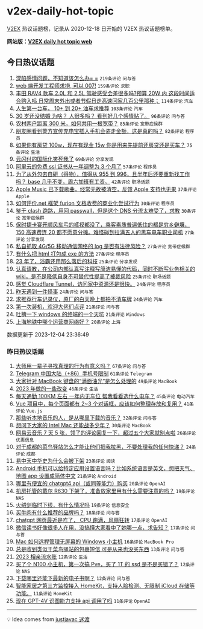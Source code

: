 # v2ex-daily-hot-topic

[V2EX](https://www.v2ex.com/) 热议话题榜，记录从 2020-12-18 日开始的 V2EX 热议话题榜单。

**网站版：[V2EX daily hot topic web](https://boojack.github.io/v2ex-daily-hot-topic-web/)**

## 今日热议话题

<!-- TODAY BEGIN -->

1. [深陷感情问题，不知道该怎么办= =](https://www.v2ex.com/t/997393) `219条评论` `问与答`
1. [web 端开发工程师求捞, 可以 007!](https://www.v2ex.com/t/997381) `159条评论` `求职`
1. [丰田 RAV4 款车 2.0L 和 2.5L 驾驶感受会差很多吗?预算 20W 内 这段时间适合购入吗 日常周末外出或者节假日走高速回家几百公里那种；](https://www.v2ex.com/t/997377) `114条评论` `汽车`
1. [人生第一台车， 10+ 到 20+ 油车求推荐](https://www.v2ex.com/t/997415) `103条评论` `汽车`
1. [30 岁还没结婚 为啥？ 人很多吗？ 看到好几个感情贴了。](https://www.v2ex.com/t/997477) `96条评论` `问与答`
1. [农村两户距离 300 米，如何共用一根宽带？](https://www.v2ex.com/t/997456) `85条评论` `宽带症候群`
1. [朋友圈看到警方宣传充电宝插入手机会盗走金额，这是真的吗？](https://www.v2ex.com/t/997423) `82条评论` `程序员`
1. [如果你有房贷 100w，现在有现金 15w 你是用来先提前还房贷还是买车？](https://www.v2ex.com/t/997559) `75条评论` `生活`
1. [云闪付的国际化笑死我了](https://www.v2ex.com/t/997383) `69条评论` `分享发现`
1. [阿里云的免费 ssl 证书从一年调整为 3 个月了](https://www.v2ex.com/t/997408) `57条评论` `程序员`
1. [为了从外包去自研（得物），值得从 955 到 996，且半年后还要重新找工作吗？ base 几乎不变，周六加班有工资。](https://www.v2ex.com/t/997571) `42条评论` `职场话题`
1. [Apple Music 已下载歌曲，经常无故被清空，反馈 Apple 支持也无果](https://www.v2ex.com/t/997361) `37条评论` `Apple`
1. [如何评价.net 框架 furion 文档收费的商业化尝试行为](https://www.v2ex.com/t/997411) `30条评论` `程序员`
1. [鉴于 clash 跑路，用回 passwall，但是这个 DNS 分流太难受了，求教](https://www.v2ex.com/t/997373) `30条评论` `宽带症候群`
1. [保时捷卡宴开顺风车亏的裤衩都没了，乘客素质普遍低住的都是穷乡僻壤， 150 高速费连 20 都不愿意分摊。难怪碰到拉满五人的黑车电车职业司机](https://www.v2ex.com/t/997510) `27条评论` `分享发现`
1. [私自抓取 4G/5G 移动通信网络的 log 是否有法律风险？](https://www.v2ex.com/t/997446) `27条评论` `宽带症候群`
1. [有什么把 html 打包成 exe 的方法](https://www.v2ex.com/t/997379) `27条评论` `程序员`
1. [23 年了，浴霸还用那么落后的科技](https://www.v2ex.com/t/997441) `25条评论` `分享发现`
1. [认真请教，在公司内部认真写注释写简洁易懂的代码，同时不断写业务相关的 wiki，是不是降低自身不可替代性提高了被裁风险](https://www.v2ex.com/t/997433) `25条评论` `职场话题`
1. [感觉 Cloudflare Tunnel，访问家中资源还是很快。](https://www.v2ex.com/t/997519) `24条评论` `程序员`
1. [昨天遇到一件怪事](https://www.v2ex.com/t/997435) `24条评论` `问与答`
1. [求推荐行车记录仪，原厂的白天晚上都拍不清车牌](https://www.v2ex.com/t/997387) `24条评论` `汽车`
1. [第一次装机，欢迎大佬们点评](https://www.v2ex.com/t/997517) `21条评论` `问与答`
1. [吐槽一下 windows 的终端的一个天坑](https://www.v2ex.com/t/997469) `21条评论` `Windows`
1. [上海地铁中哪个运营商网络好？](https://www.v2ex.com/t/997367) `20条评论` `上海`

数据更新于 2023-12-04 23:36:49

<!-- TODAY END -->

### 昨日热议话题

<!-- YESTERDAY BEGIN -->

1. [大师用一辈子寻找真理的行为有意义吗？](https://www.v2ex.com/t/997241) `67条评论` `问与答`
1. [Telegram 中国大陆（+86）手机号限制](https://www.v2ex.com/t/997237) `61条评论` `Telegram`
1. [大家针对 MacBook 键盘的“满面油光”是怎么处理的](https://www.v2ex.com/t/997206) `49条评论` `MacBook`
1. [2023 年做的一些改变](https://www.v2ex.com/t/997199) `46条评论` `生活`
1. [每天通勤 100KM 左右 一年内无车位 帮我看看选什么电车？](https://www.v2ex.com/t/997261) `45条评论` `电动汽车`
1. [Vue 项目中，每个页面都有 2~3 个对话框，应该如何整理存放和复用？](https://www.v2ex.com/t/997210) `41条评论` `Vue.js`
1. [那些听本地音乐的人，是从哪里下载的音乐？](https://www.v2ex.com/t/997213) `32条评论` `问与答`
1. [想问下大家的 Intel Mac 还能战多少年？](https://www.v2ex.com/t/997243) `30条评论` `MacBook`
1. [网易云音乐 7 天 5 张，领了的评论回复一下，超过五个大家就别点啦](https://www.v2ex.com/t/997197) `26条评论` `优惠信息`
1. [对于成都的菜鸟驿站怎么才能让他们把我拉黑，不要处理我的任何快递？](https://www.v2ex.com/t/997258) `24条评论` `成都`
1. [易中天中华史为什么会被下架](https://www.v2ex.com/t/997216) `23条评论` `阅读`
1. [Android 手机可以给特定应用设置语言吗？比如系统语言是英文，想把天气、地图 app 设置成简体中文](https://www.v2ex.com/t/997299) `21条评论` `Android`
1. [哪里有便宜的 chatgpt4 api（或同等能力）购买](https://www.v2ex.com/t/997292) `20条评论` `OpenAI`
1. [机房托管的戴尔 R630 下架了，准备放家里用有什么需要注意的吗？](https://www.v2ex.com/t/997335) `19条评论` `NAS`
1. [火绒剑临时下线，有什么情况吗](https://www.v2ex.com/t/997262) `19条评论` `信息安全`
1. [买牛肉有什么推荐的品牌吗？](https://www.v2ex.com/t/997282) `18条评论` `问与答`
1. [chatgpt 网页最近是咋了， CPU 跑满，风扇狂转](https://www.v2ex.com/t/997321) `17条评论` `OpenAI`
1. [微信读书好像很多人在用，没搞懂大家看中了她哪一点，求告知？](https://www.v2ex.com/t/997311) `17条评论` `问与答`
1. [Mac 如何远程管理无屏幕的 Windows 小主机](https://www.v2ex.com/t/997274) `16条评论` `MacBook Pro`
1. [总是收到类似于菜鸟驿站的包裹短信 可是从来也没买东西](https://www.v2ex.com/t/997251) `13条评论` `问与答`
1. [2023 相亲流水账](https://www.v2ex.com/t/997327) `12条评论` `生活`
1. [买了个 N100 小主机，第一次搞 Pve，买了 1T 的 ssd 是不是买错了？](https://www.v2ex.com/t/997273) `12条评论` `NAS`
1. [下载哪里还能下最新的电子书啊？](https://www.v2ex.com/t/997214) `12条评论` `问与答`
1. [智能家居之第三方监控接入 HomeKit，支持人脸检测、无限制 iCloud 存储等功能。](https://www.v2ex.com/t/997325) `11条评论` `HomeKit`
1. [现在 GPT-4V 识图能力支持 api 调用了吗](https://www.v2ex.com/t/997283) `11条评论` `OpenAI`

<!-- YESTERDAY END -->

---

💡 Idea comes from [justjavac 迷渡](https://github.com/justjavac/)
